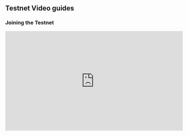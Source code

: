 ## Testnet Video guides

### Joining the Testnet

<iframe width="560" height="315" src="https://www.youtube-nocookie.com/embed/videoseries?list=PL5BszCNLCnMPSGJliF6WzdCPX9O6z16YX" frameborder="0" allow="accelerometer; autoplay; encrypted-media; gyroscope; picture-in-picture" allowfullscreen></iframe>
